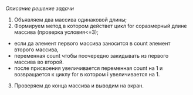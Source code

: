 *Описание решение задачи*

1. Объявляем два массива одинаковой длины;
2. Формируем метод в котором действет цикл for соразмерный длине массива (проверка условия<=3);
- если да элемент первого массива заносится в count элемент второго массива,
- переменная count чтобы поочередно закидывать из первого массива во второй.
- после присвоения увеличивается переменная count на 1 и возвращается к циклу for в котором i увеличивается на 1.
3. Проверяем до конца массива и выводим на экран.
